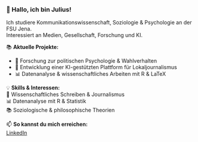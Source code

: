 ### 👋 Hallo, ich bin Julius!
Ich studiere Kommunikationswissenschaft, Soziologie & Psychologie an der FSU Jena.  
Interessiert an Medien, Gesellschaft, Forschung und KI.

📚 **Aktuelle Projekte:**  
- 📖 Forschung zur politischen Psychologie & Wahlverhalten  
- 📰 Entwicklung einer KI-gestützten Plattform für Lokaljournalismus  
- 📊 Datenanalyse & wissenschaftliches Arbeiten mit R & LaTeX  

💡 **Skills & Interessen:**  
📝 Wissenschaftliches Schreiben & Journalismus  
📊 Datenanalyse mit R & Statistik  
📚 Soziologische & philosophische Theorien  

📫 **So kannst du mich erreichen:**  
[LinkedIn](https://www.linkedin.com/in/julius-weiske-b56161339/)
